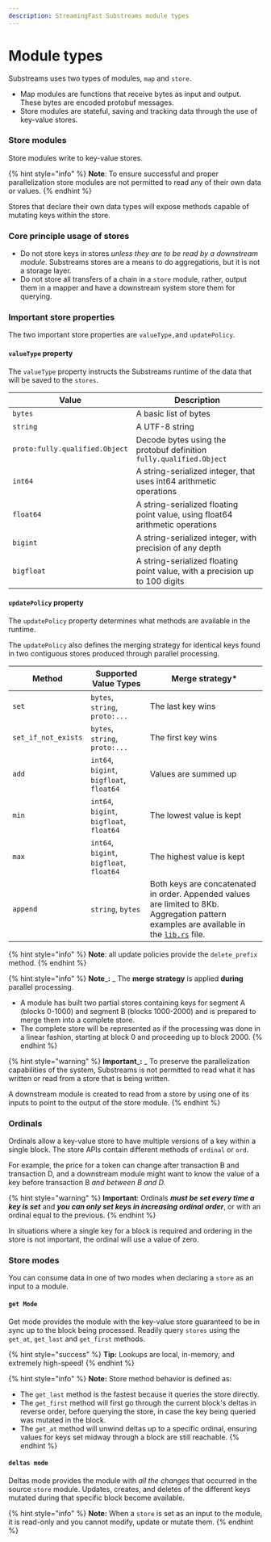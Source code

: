 ```yaml
---
description: StreamingFast Substreams module types
---
```


# Module types

Substreams uses two types of modules, `map` and `store`.&#x20;

* Map modules are functions that receive bytes as input and output. These bytes are encoded protobuf messages.
* Store modules are stateful, saving and tracking data through the use of key-value stores.

### Store modules

Store modules write to key-value stores.&#x20;

{% hint style="info" %}
**Note**: To ensure successful and proper parallelization store modules are not permitted to read any of their own data or values.
{% endhint %}

Stores that declare their own data types will expose methods capable of mutating keys within the store.

### Core principle usage of stores

* Do not store keys in stores _unless they are to be read by a downstream module_. Substreams stores are a means to do aggregations, but it is not a storage layer.
* Do not store all transfers of a chain in a `store` module, rather, output them in a mapper and have a downstream system store them for querying.

### Important store properties

The two important store properties are `valueType,`and `updatePolicy`.

#### `valueType` property

The `valueType` property instructs the Substreams runtime of the data that will be saved to the `stores`.

| Value                          | Description                                                                   |
| ------------------------------ | ----------------------------------------------------------------------------- |
| `bytes`                        | A basic list of bytes                                                         |
| `string`                       | A UTF-8 string                                                                |
| `proto:fully.qualified.Object` | Decode bytes using the protobuf definition `fully.qualified.Object`           |
| `int64`                        | A string-serialized integer, that uses int64 arithmetic operations            |
| `float64`                      | A string-serialized floating point value, using float64 arithmetic operations |
| `bigint`                       | A string-serialized integer, with precision of any depth                      |
| `bigfloat`                     | A string-serialized floating point value, with a precision up to 100 digits   |

#### `updatePolicy` property

The `updatePolicy` property determines what methods are available in the runtime.&#x20;

The `updatePolicy` also defines the merging strategy for identical keys found in two contiguous stores produced through parallel processing.

| Method              | Supported Value Types                    | Merge strategy\*                                                                                                                                                                                                                   |
| ------------------- | ---------------------------------------- | ---------------------------------------------------------------------------------------------------------------------------------------------------------------------------------------------------------------------------------- |
| `set`               | `bytes`, `string`, `proto:...`           | The last key wins                                                                                                                                                                                                                  |
| `set_if_not_exists` | `bytes`, `string`, `proto:...`           | The first key wins                                                                                                                                                                                                                 |
| `add`               | `int64`, `bigint`, `bigfloat`, `float64` | Values are summed up                                                                                                                                                                                                               |
| `min`               | `int64`, `bigint`, `bigfloat`, `float64` | The lowest value is kept                                                                                                                                                                                                           |
| `max`               | `int64`, `bigint`, `bigfloat`, `float64` | The highest value is kept                                                                                                                                                                                                          |
| `append`            | `string`, `bytes`                        | Both keys are concatenated in order. Appended values are limited to 8Kb.  Aggregation pattern examples are available in the [`lib.rs`](https://github.com/streamingfast/substreams-uniswap-v3/blob/develop/src/lib.rs#L760) file.  |



{% hint style="info" %}
**Note**: all update policies provide the `delete_prefix` method.
{% endhint %}

{% hint style="info" %}
**Note**_**:** _ The **merge strategy** is applied **during** parallel processing.&#x20;

* A module has built two partial stores containing keys for segment A (blocks 0-1000) and segment B (blocks 1000-2000) and is prepared to merge them into a complete store.
* The complete store will be represented as if the processing was done in a linear fashion, starting at block 0 and proceeding up to block 2000.
{% endhint %}

{% hint style="warning" %}
**Important**_**:** _ To preserve the parallelization capabilities of the system, Substreams is not permitted to read what it has written or read from a store that is being written.

A downstream module is created to read from a store by using one of its inputs to point to the output of the store module.
{% endhint %}

### Ordinals

Ordinals allow a key-value store to have multiple versions of a key within a single block. The store APIs contain different methods of `ordinal` or `ord`.

For example, the price for a token can change after transaction B and transaction D, and a downstream module might want to know the value of a key before transaction B _and between B and D._&#x20;

{% hint style="warning" %}
**Important**: Ordinals _**must be set every time a key is set**_ and _**you can only set keys in increasing ordinal order**_, or with an ordinal equal to the previous.
{% endhint %}

In situations where a single key for a block is required and ordering in the store is not important, the ordinal will use a value of zero.

### Store modes

You can consume data in one of two modes when declaring a `store` as an input to a module.

#### `get Mode`

Get mode provides the module with the key-value store guaranteed to be in sync up to the block being processed. Readily query `stores` using the `get_at`, `get_last` and `get_first` methods.

{% hint style="success" %}
**Tip:** Lookups are local, in-memory, and extremely high-speed!
{% endhint %}

{% hint style="info" %}
**Note:** Store method behavior is defined as:

* The `get_last` method is the fastest because it queries the store directly.&#x20;
* The `get_first` method will first go through the current block's deltas in reverse order, before querying the store, in case the key being queried was mutated in the block.&#x20;
* The `get_at` method will unwind deltas up to a specific ordinal, ensuring values for keys set midway through a block are still reachable.
{% endhint %}

#### `deltas mode`

Deltas mode provides the module with _all_ _the_ _changes_ that occurred in the source `store` module. Updates, creates, and deletes of the different keys mutated during that specific block become available.

{% hint style="info" %}
**Note:** When a `store` is set as an input to the module, it is read-only and you cannot modify, update or mutate them.
{% endhint %}
